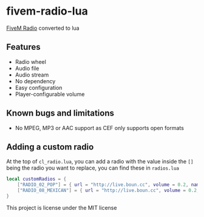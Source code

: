 # fivem-radio-lua
[FiveM Radio](https://github.com/Hellslicer/fivem-radio) converted to lua

## Features

* Radio wheel
* Audio file
* Audio stream
* No dependency
* Easy configuration
* Player-configurable volume

## Known bugs and limitations

* No MPEG, MP3 or AAC support as CEF only supports open formats

## Adding a custom radio
At the top of `cl_radio.lua`, you can add a radio with the value inside the `[]` being the radio you want to replace, you can find these in `radios.lua`

```lua
local customRadios = {
    ["RADIO_02_POP"] = { url = "http://live.boun.cc", volume = 0.2, name= "custom2"},
    ["RADIO_08_MEXICAN"] = { url = "http://live.boun.cc", volume = 0.2, name= "custom3"},
}
```

This project is license under the MIT license
